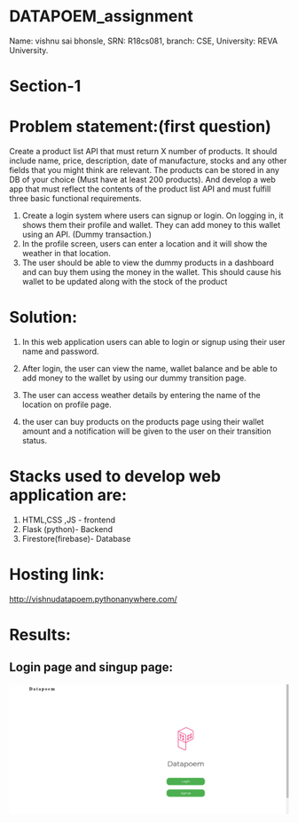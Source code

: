 # DATAPOEM_assignment

Name: vishnu sai bhonsle,
SRN: R18cs081,
branch: CSE,
University: REVA University.

# Section-1 

# Problem statement:(first question)

Create a product list API that must return X number of products. It should include name, price, description, date of manufacture, stocks and any other fields that you might think are relevant. The products can be stored in any DB of your choice (Must have at least 200 products). And develop a web app that must reflect the contents of the product list API and must fulfill three basic functional requirements.
1. Create a login system where users can signup or login. On logging in, it shows them their profile and wallet. They can add money to this wallet using an API. (Dummy transaction.) 
2.  In the profile screen, users can enter a location and it will show the weather in that location.
3.  The user should be able to view the dummy products in a dashboard and can buy them using the money in the wallet. This should cause his wallet to be updated along with the stock of the product

# Solution:

1) In this web application users can able to login or signup using their user name and password.

 2) After login, the user can view the name, wallet balance and be able to add money to the wallet by using our dummy transition page.

3) The user can access weather details by entering the name of the location on profile page.


4)  the user can buy products on the products page using their wallet amount and a notification will be given to the user on their transition status.

# Stacks used to develop web application are:

1) HTML,CSS ,JS -  frontend
2) Flask (python)- Backend
3) Firestore(firebase)- Database

# Hosting link:

http://vishnudatapoem.pythonanywhere.com/

# Results:

## Login page and singup page:

![alt text](https://github.com/vishnu4044/DATAPOEM_assignment/blob/main/images/img1.png?raw=true)
